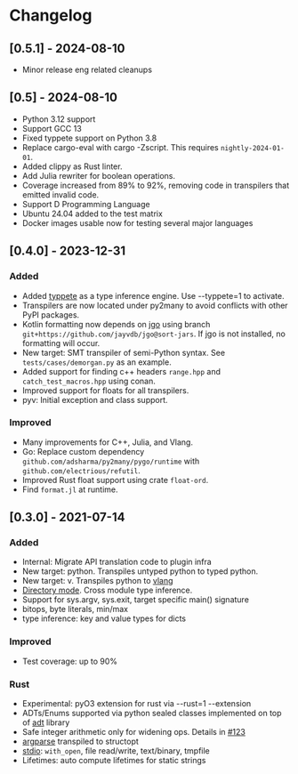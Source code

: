 # Changelog

## [0.5.1] - 2024-08-10

- Minor release eng related cleanups

## [0.5] - 2024-08-10

- Python 3.12 support
- Support GCC 13
- Fixed typpete support on Python 3.8
- Replace cargo-eval with cargo -Zscript.  This requires `nightly-2024-01-01`.
- Added clippy as Rust linter.
- Add Julia rewriter for boolean operations.
- Coverage increased from 89% to 92%,
  removing code in transpilers that emitted invalid code.
- Support D Programming Language
- Ubuntu 24.04 added to the test matrix
- Docker images usable now for testing several major languages

## [0.4.0] - 2023-12-31

### Added

- Added [typpete](https://github.com/adsharma/Typpete) as a type inference engine.
  Use --typpete=1 to activate.
- Transpilers are now located under py2many to avoid conflicts with other PyPI packages.
- Kotlin formatting now depends on [jgo](https://pypi.org/project/jgo/) using branch
  `git+https://github.com/jayvdb/jgo@sort-jars`.
  If jgo is not installed, no formatting will occur.
- New target: SMT transpiler of semi-Python syntax.  See `tests/cases/demorgan.py` as an example.
- Added support for finding c++ headers `range.hpp` and `catch_test_macros.hpp` using conan.
- Improved support for floats for all transpilers.
- pyv: Initial exception and class support.

### Improved

- Many improvements for C++, Julia, and Vlang.
- Go: Replace custom dependency `github.com/adsharma/py2many/pygo/runtime` with
  `github.com/electrious/refutil`.
- Improved Rust float support using crate `float-ord`.
- Find `format.jl` at runtime.

## [0.3.0] - 2021-07-14

### Added

- Internal: Migrate API translation code to plugin infra
- New target: python. Transpiles untyped python to typed python.
- New target: v. Transpiles python to [vlang](https://vlang.io)
- [Directory mode](https://github.com/adsharma/py2many/tree/main/tests/dir_cases). Cross module type inference.
- Support for sys.argv, sys.exit, target specific main() signature
- bitops, byte literals, min/max
- type inference: key and value types for dicts

### Improved

- Test coverage: up to 90%

### Rust

- Experimental: pyO3 extension for rust via --rust=1 --extension
- ADTs/Enums supported via python sealed classes implemented on top of [adt](https://github.com/jspahrsummers/adt) library
- Safe integer arithmetic only for widening ops. Details in [#123](https://github.com/adsharma/py2many/issues/123)
- [argparse](https://github.com/adsharma/py2many/blob/main/tests/expected/fib_with_argparse.rs) transpiled to structopt
- [stdio](https://github.com/adsharma/py2many/blob/main/tests/expected/with_open.rs): `with_open`, file read/write, text/binary, tmpfile
- Lifetimes: auto compute lifetimes for static strings
